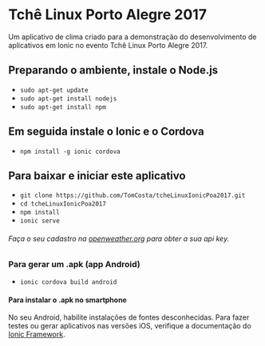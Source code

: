 # Tchê Linux Porto Alegre 2017
Um aplicativo de clima criado para a demonstração do desenvolvimento de aplicativos em Ionic no evento Tchê Linux Porto Alegre 2017.

## Preparando o ambiente, instale o Node.js
- `sudo apt-get update`
- `sudo apt-get install nodejs`
- `sudo apt-get install npm`

## Em seguida instale o Ionic e o Cordova
- `npm install -g ionic cordova`

## Para baixar e iniciar este aplicativo
- `git clone https://github.com/TomCosta/tcheLinuxIonicPoa2017.git`
- `cd tcheLinuxIonicPoa2017`
- `npm install`
- `ionic serve`
###### *Faça o seu cadastro na [openweather.org](http://openweathermap.org/) para obter a sua api key.*

### Para gerar um .apk (app Android)
- `ionic cordova build android`

#### Para instalar o .apk no smartphone
No seu Android, habilite instalações de fontes desconhecidas.
Para fazer testes ou gerar aplicativos nas versões iOS, verifique a documentação do [Ionic Framework](https://ionicframework.com/docs/v1/guide/testing.html).

